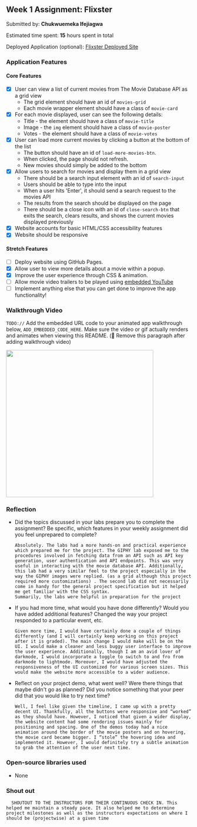 ## Week 1 Assignment: Flixster

Submitted by: **Chukwuemeka Ifejiagwa**

Estimated time spent: **15** hours spent in total

Deployed Application (optional): [Flixster Deployed Site](ADD_LINK_HERE)

### Application Features

#### Core Features

- [x] User can view a list of current movies from The Movie Database API as a grid view
  - The grid element should have an id of `movies-grid`
  - Each movie wrapper element should have a class of `movie-card`
- [x] For each movie displayed, user can see the following details:
  - Title - the element should have a class of `movie-title`
  - Image - the `img` element should have a class of `movie-poster`
  - Votes - the element should have a class of `movie-votes`
- [x] User can load more current movies by clicking a button at the bottom of the list
  - The button should have an id of `load-more-movies-btn`.
  - When clicked, the page should not refresh.
  - New movies should simply be added to the bottom
- [x] Allow users to search for movies and display them in a grid view
  - There should be a search input element with an id of `search-input`
  - Users should be able to type into the input
  - When a user hits 'Enter', it should send a search request to the movies API
  - The results from the search should be displayed on the page
  - There should be a close icon with an id of `close-search-btn` that exits the search, clears results, and shows the current movies displayed previously
- [x] Website accounts for basic HTML/CSS accessibility features
- [x] Website should be responsive

#### Stretch Features

- [ ] Deploy website using GitHub Pages.
- [x] Allow user to view more details about a movie within a popup.
- [x] Improve the user experience through CSS & animation.
- [ ] Allow movie video trailers to be played using [embedded YouTube](https://support.google.com/youtube/answer/171780?hl=en)
- [ ] Implement anything else that you can get done to improve the app functionality!

### Walkthrough Video

`TODO://` Add the embedded URL code to your animated app walkthrough below, `ADD_EMBEDDED_CODE_HERE`. Make sure the video or gif actually renders and animates when viewing this README. (🚫 Remove this paragraph after adding walkthrough video)

<img style="width:auto; height: 400px;" src="assets/demo.gif">

### Reflection

- Did the topics discussed in your labs prepare you to complete the assignment? Be specific, which features in your weekly assignment did you feel unprepared to complete?

      Absolutely. The labs had a more hands-on and practical experience which prepared me for the project. The GIPHY lab exposed me to the procedures involved in fetching data from an API such as API key generation, user authentication and API endpoints. This was very useful in interacting with the movie database API. Additionally, this lab had a very similar feel to the project especially in the way the GIPHY images were replied. (as a grid although this project required more customizations) . The second lab did not necessarily come in handy for the general project specification but it helped me get familiar with the CSS syntax.  
      Summarily, the labs were helpful in preparation for the project


- If you had more time, what would you have done differently? Would you have added additional features? Changed the way your project responded to a particular event, etc.
  
      Given more time, I would have certainly done a couple of things differently (and I will certainly keep working on this project after it is graded). The main change I would make will be on the UI. I would make a cleaner and less buggy user interface to improve the user experience. Additionally, though I am an avid lover of darkmode, I would incorporate a toggle to switch to and fro from darkmode to lightmode. Moreover, I would have adjusted the responsiveness of the UI customized for various screen sizes. This would make the website more accessible to a wider audience.


- Reflect on your project demo, what went well? Were there things that maybe didn't go as planned? Did you notice something that your peer did that you would like to try next time?

      Well, I feel like given the timeline, I came up with a pretty decent UI. Thankfully, all the buttons were responsive and “worked” as they should have. However, I noticed that given a wider display, the website content had some rendering issues mainly for positioning and spacing. One of the demos today had a nice animation around the border of the movie posters and on hovering, the movie card became bigger. I “stole” the hovering idea and implemented it. However, I would definitely try a subtle animation to grab the attention of the user next time.

### Open-source libraries used

- None

### Shout out

      SHOUTOUT TO THE INSTRUCTORS FOR THEIR CONTINUOUS CHECK IN. This helped me maintain a steady pace. It also helped me to determine project milestones as well as the instructors expectations on where I should be (projectwise) at a given time

